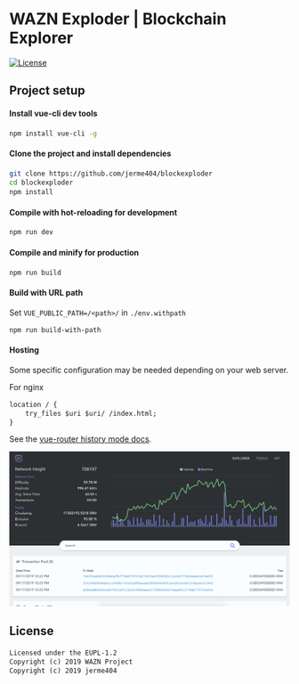 WAZN Exploder | Blockchain Explorer
======================

[![License](https://img.shields.io/badge/license-EUPL--1.2-red)](https://opensource.org/licenses/EUPL-1.2)

## Project setup

#### Install vue-cli dev tools

```bash
npm install vue-cli -g
```

#### Clone the project and install dependencies

```bash
git clone https://github.com/jerme404/blockexploder
cd blockexploder
npm install
```

#### Compile with hot-reloading for development

```bash
npm run dev
```

#### Compile and minify for production

```bash
npm run build
```

#### Build with URL path

Set `VUE_PUBLIC_PATH=/<path>/` in `./env.withpath`

```bash
npm run build-with-path
```

#### Hosting
Some specific configuration may be needed depending on your web server.

For nginx
```nginx
location / {
    try_files $uri $uri/ /index.html;
}
```

See the [vue-router history mode docs](https://router.vuejs.org/guide/essentials/history-mode.html#example-server-configurations).

![explorer screenshot](docs/img/exploder-screenshot.png)


## License
```
Licensed under the EUPL-1.2
Copyright (c) 2019 WAZN Project  
Copyright (c) 2019 jerme404
```
